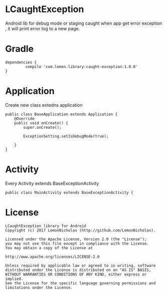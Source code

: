 # LCaughtException
Android lib for debug mode or staging caught when app get error exception , it will print error log to a new page.

# Gradle
```
dependencies {
         compile 'com.lemon.library:caught-exception:1.0.0'
}
```

# Application
Create new class extedns application
```
public class BaseApplication extends Application {
    @Override
    public void onCreate() {
        super.onCreate();

        ExceptionSetting.setIsDebugMode(true);

    }
}
```

# Activity
Every Activity extends BaseExceptionActivity
```
public class MainActivity extends BaseExceptionActivity {
```

# License
```
LCaughtException library for Android
Copyright (c) 2017 LemonNicholas (http://github.com/LemonNicholas).

Licensed under the Apache License, Version 2.0 (the "License");
you may not use this file except in compliance with the License.
You may obtain a copy of the License at

http://www.apache.org/licenses/LICENSE-2.0

Unless required by applicable law or agreed to in writing, software
distributed under the License is distributed on an "AS IS" BASIS,
WITHOUT WARRANTIES OR CONDITIONS OF ANY KIND, either express or implied.
See the License for the specific language governing permissions and
limitations under the License.
